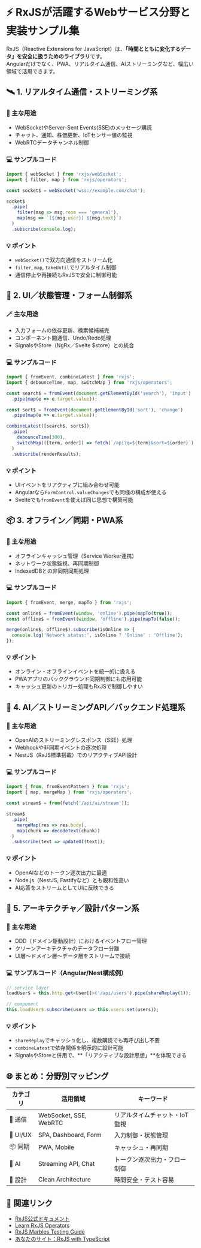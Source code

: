 # ⚡ RxJSが活躍するWebサービス分野と実装サンプル集

RxJS（Reactive Extensions for JavaScript）は、**「時間とともに変化するデータ」を安全に扱うためのライブラリ**です。  
Angularだけでなく、PWA、リアルタイム通信、AIストリーミングなど、幅広い領域で活用できます。


## 🛰️ 1. リアルタイム通信・ストリーミング系

### 📡 主な用途
- WebSocketやServer-Sent Events(SSE)のメッセージ購読  
- チャット、通知、株価更新、IoTセンサー値の監視  
- WebRTCデータチャンネル制御  

### 💻 サンプルコード
```ts
import { webSocket } from 'rxjs/webSocket';
import { filter, map } from 'rxjs/operators';

const socket$ = webSocket('wss://example.com/chat');

socket$
  .pipe(
    filter(msg => msg.room === 'general'),
    map(msg => `[${msg.user}] ${msg.text}`)
  )
  .subscribe(console.log);
````

### 💡 ポイント

* `webSocket()`で双方向通信をストリーム化
* `filter`, `map`, `takeUntil`でリアルタイム制御
* 通信停止や再接続もRxJSで安全に制御可能


## 🧩 2. UI／状態管理・フォーム制御系

### 🪄 主な用途

* 入力フォームの依存更新、検索候補補完
* コンポーネント間通信、Undo/Redo処理
* SignalsやStore（NgRx／Svelte $store）との統合

### 💻 サンプルコード

```ts
import { fromEvent, combineLatest } from 'rxjs';
import { debounceTime, map, switchMap } from 'rxjs/operators';

const search$ = fromEvent(document.getElementById('search'), 'input')
  .pipe(map(e => e.target.value));

const sort$ = fromEvent(document.getElementById('sort'), 'change')
  .pipe(map(e => e.target.value));

combineLatest([search$, sort$])
  .pipe(
    debounceTime(300),
    switchMap(([term, order]) => fetch(`/api?q=${term}&sort=${order}`).then(res => res.json()))
  )
  .subscribe(renderResults);
```

### 💡 ポイント

* UIイベントをリアクティブに組み合わせ可能
* Angularなら`FormControl.valueChanges`でも同様の構成が使える
* Svelteでも`fromEvent`を使えば同じ思想で構築可能


## 📦 3. オフライン／同期・PWA系

### 🔁 主な用途

* オフラインキャッシュ管理（Service Worker連携）
* ネットワーク状態監視、再同期制御
* IndexedDBとの非同期同期処理

### 💻 サンプルコード

```ts
import { fromEvent, merge, mapTo } from 'rxjs';

const online$ = fromEvent(window, 'online').pipe(mapTo(true));
const offline$ = fromEvent(window, 'offline').pipe(mapTo(false));

merge(online$, offline$).subscribe(isOnline => {
  console.log('Network status:', isOnline ? 'Online' : 'Offline');
});
```

### 💡 ポイント

* オンライン・オフラインイベントを統一的に扱える
* PWAアプリのバックグラウンド同期制御にも応用可能
* キャッシュ更新のトリガー処理もRxJSで制御しやすい


## 🤖 4. AI／ストリーミングAPI／バックエンド処理系

### 🧠 主な用途

* OpenAIのストリーミングレスポンス（SSE）処理
* Webhookや非同期イベントの逐次処理
* NestJS（RxJS標準搭載）でのリアクティブAPI設計

### 💻 サンプルコード

```ts
import { from, fromEventPattern } from 'rxjs';
import { map, mergeMap } from 'rxjs/operators';

const stream$ = from(fetch('/api/ai/stream'));

stream$
  .pipe(
    mergeMap(res => res.body),
    map(chunk => decodeText(chunk))
  )
  .subscribe(text => updateUI(text));
```

### 💡 ポイント

* OpenAIなどのトークン逐次出力に最適
* Node.js（NestJS, Fastifyなど）とも親和性高い
* AI応答をストリームとしてUIに反映できる


## 🧱 5. アーキテクチャ／設計パターン系

### 🧩 主な用途

* DDD（ドメイン駆動設計）におけるイベントフロー管理
* クリーンアーキテクチャのデータフロー分離
* UI層〜ドメイン層〜データ層をストリームで接続

### 💻 サンプルコード（Angular/Nest構成例）

```ts
// service layer
loadUser$ = this.http.get<User[]>('/api/users').pipe(shareReplay(1));

// component
this.loadUser$.subscribe(users => this.users.set(users));
```

### 💡 ポイント

* `shareReplay`でキャッシュ化し、複数購読でも再呼び出し不要
* `combineLatest`で依存関係を明示的に設計可能
* SignalsやStoreと併用で、**「リアクティブな設計思想」**を体現できる


## 🌐 まとめ：分野別マッピング

| カテゴリ     | 活用領域                   | キーワード            |
| -------- | ---------------------- | ---------------- |
| 📡 通信    | WebSocket, SSE, WebRTC | リアルタイムチャット・IoT監視 |
| 🧩 UI/UX | SPA, Dashboard, Form   | 入力制御・状態管理        |
| 📦 同期    | PWA, Mobile            | キャッシュ・再同期        |
| 🤖 AI    | Streaming API, Chat    | トークン逐次出力・フロー制御   |
| 🧱 設計    | Clean Architecture     | 時間安全・テスト容易       |


## 🔗 関連リンク

* [RxJS公式ドキュメント](https://rxjs.dev/)
* [Learn RxJS Operators](https://www.learnrxjs.io/)
* [RxJS Marbles Testing Guide](https://rxjs.dev/guide/testing/marble-testing)
* [あなたのサイト：RxJS with TypeScript](https://shuji-bonji.github.io/RxJS-with-TypeScript/)

